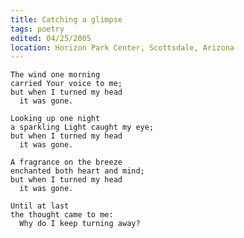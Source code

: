 ```yaml
---
title: Catching a glimpse
tags: poetry
edited: 04/25/2005
location: Horizon Park Center, Scottsdale, Arizona
---
```


    The wind one morning
    carried Your voice to me;
    but when I turned my head
      it was gone.

    Looking up one night
    a sparkling Light caught my eye;
    but when I turned my head
      it was gone.

    A fragrance on the breeze
    enchanted both heart and mind;
    but when I turned my head
      it was gone.

    Until at last
    the thought came to me:
      Why do I keep turning away?


